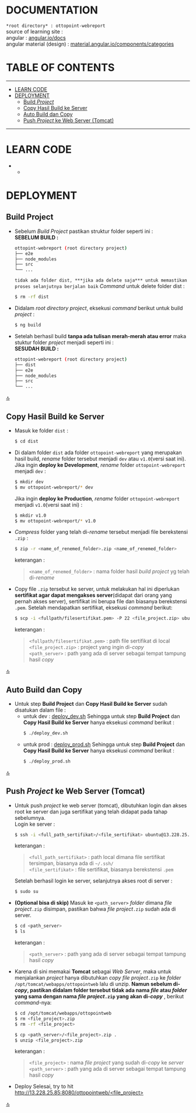 # DOCUMENTATION
`*root directory* : ottopoint-webreport`<br>
source of learning site :<br>
angular : [angular.io/docs](https://angular.io/docs)<br>
angular material (design) : [material.angular.io/components/categories](https://material.angular.io/components/categories)

# TABLE OF CONTENTS
---
- [LEARN CODE](#learn-code) 
- [DEPLOYMENT](#deployment)
    - [Build *Project*](#build-project)
    - [Copy Hasil Build ke Server](#copy-hasil-build-ke-server)
    - [Auto Build dan Copy](#auto-build-dan-copy)
    - [Push *Project* ke Web Server (Tomcat)](#push-project-ke-web-server-tomcat)
---

# LEARN CODE
- -

# DEPLOYMENT

## Build Project
- Sebelum *Build Project* pastikan struktur folder seperti ini :<br>
    **SEBELUM BUILD :**
    ```sh
    ottopint-webreport (root directory project)
    ├── e2e
    ├── node_modules
    ├── src
    └── ...
    ```
    `tidak ada folder dist, ***jika ada delete saja*** untuk memastikan proses selanjutnya berjalan baik`
    *Command* untuk delete folder dist :
    ```sh
    $ rm -rf dist
    ```
- Didalam *root directory project*, eksekusi *command* berikut untuk build *project* :
    ```sh
    $ ng build
    ```
- Setelah berhasil build **tanpa ada tulisan merah-merah atau error** maka stuktur folder *project* menjadi seperti ini :<br>
    **SESUDAH BUILD :**
    ```sh
    ottopint-webreport (root directory project)
    ├── dist
    ├── e2e
    ├── node_modules
    ├── src
    └── ...
    ```

[:top:](#table-of-contents)
## Copy Hasil Build ke Server
- Masuk ke folder `dist` :
    ```sh
    $ cd dist
    ```
- Di dalam folder `dist` ada folder `ottopoint-webreport` yang merupakan hasil build, *rename* folder tersebut menjadi `dev` atau `v1.0`(versi saat ini).<br>
    Jika ingin **deploy ke Development**, *rename* folder `ottopoint-webreport` menjadi `dev` :
    ```sh
    $ mkdir dev
    $ mv ottopoint-webreport/* dev
    ```
    Jika ingin **deploy ke Production**, *rename* folder `ottopoint-webreport` menjadi `v1.0`(versi saat ini) :
    ```sh
    $ mkdir v1.0
    $ mv ottopoint-webreport/* v1.0
    ```
- *Compress* folder yang telah di-*rename* tersebut menjadi file berekstensi `.zip` :
    ```sh
    $ zip -r <name_of_renemed_folder>.zip <name_of_renemed_folder>
    ```
    keterangan :
    >`<name_of_renemed_folder>` : nama folder hasil *build project* yg telah di-*rename*

- Copy file `.zip` tersebut ke server, untuk melakukan hal ini diperlukan **sertifikat agar dapat mengakses server**(didapat dari orang yang pernah akses server), sertifikat ini berupa file dan biasanya berekstensi `.pem`. Setelah mendapatkan sertifikat, eksekusi *command* berikut:
    ```sh
    $ scp -i <fullpath/filesertifikat.pem> -P 22 <file_project.zip> ubuntu@13.228.25.85:<path_server>
    ```
    keterangan :
    >`<fullpath/filesertifikat.pem>` : path file sertifikat di local<br>
    `<file_project.zip>` : project yang ingin di-*copy*<br>
    `<path_server>` : path yang ada di server sebagai tempat tampung hasil *copy*

[:top:](#table-of-contents)
## Auto Build dan Copy
- Untuk step **Build Project** dan **Copy Hasil Build ke Server** sudah disatukan dalam file :
    - untuk dev : [deploy_dev.sh](https://andromeda.ottopay.id/ottopoint/ottopoint-webreport/blob/ottopointweb-v1.0/deploy_dev.sh)
        Sehingga untuk step **Build Project** dan **Copy Hasil Build ke Server** hanya eksekusi *command* berikut :
        ```sh
        $ ./deploy_dev.sh
        ```
    - untuk prod : [deploy_prod.sh](https://andromeda.ottopay.id/ottopoint/ottopoint-webreport/blob/ottopointweb-v1.0/deploy_prod.sh)
        Sehingga untuk step **Build Project** dan **Copy Hasil Build ke Server** hanya eksekusi *command* berikut :
        ```sh
        $ ./deploy_prod.sh
        ```

[:top:](#table-of-contents)
## Push *Project* ke Web Server (Tomcat)
- Untuk push *project* ke web server (tomcat), dibutuhkan login dan akses root ke server dan juga sertifikat yang telah didapat pada tahap sebelumnya.<br>
    Login ke server :
    ```sh
    $ ssh -i <full_path_sertifikat>/<file_sertifikat> ubuntu@13.228.25.85
    ```
    keterangan :
    >`<full_path_sertifikat>` : path local dimana file sertifikat tersimpan, biasanya ada di `~/.ssh/`<br>
    `<file_sertifikat>` : file sertifikat, biasanya berekstensi `.pem`

    Setelah berhasil login ke server, selanjutnya akses root di server :
    ```sh
    $ sudo su
    ```
- **(Optional bisa di skip)** Masuk ke `<path_server>` *folder* dimana *file project*`.zip` disimpan, pastikan bahwa *file project*`.zip` sudah ada di server.
    ```sh
    $ cd <path_server>
    $ ls
    ```
    keterangan :
    >`<path_server>` : path yang ada di server sebagai tempat tampung hasil *copy*

- Karena di sini memakai **Tomcat** sebagai *Web Server*, maka untuk menjalankan *project* hanya dibutuhkan *copy file project*`.zip` ke *folder* `/opt/tomcat/webapps/ottopointweb` lalu di unzip. **Namun sebelum di-*copy*, pastikan didalam folder tersebut tidak ada nama *file* atau *folder* yang sama dengan nama *file project*`.zip` yang akan di-*copy*** , berikut *command*-nya:
    ```sh
    $ cd /opt/tomcat/webapps/ottopointweb
    $ rm <file_project>.zip
    $ rm -rf <file_project>

    $ cp <path_server>/<file_project>.zip .
    $ unzip <file_project>.zip
    ```
    keterangan :
    >`<file_project>` : nama *file project* yang sudah di-*copy* ke *server*<br>
    `<path_server>` : path yang ada di server sebagai tempat tampung hasil *copy*

- Deploy Selesai, try to hit [http://13.228.25.85:8080/ottopointweb/<file_project>](http://13.228.25.85:8080/ottopointweb/<file_project>)

[:top:](#table-of-contents)
